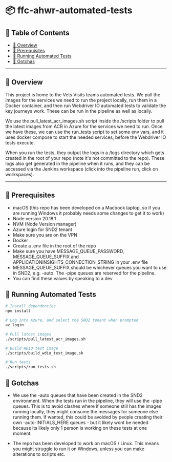 # 📦 ffc-ahwr-automated-tests

## 📝 Table of Contents

- [📖 Overview](#-overview)
- [🚀 Prerequisites](#️-prerequisites)
- [🧪 Running Automated Tests](#-running-automated-tests)
- [🙈 Gotchas](#-gotchas)

---

## 📖 Overview

This project is home to the Vets Visits teams automated tests. We pull the images for the services we need to run the project locally,
run them in a Docker container, and then run Webdriver IO automated tests to validate the key journeys work. These can be run in the pipeline
as well as locally.

We use the pull_latest_acr_images.sh script inside the /scripts folder to pull the latest images from ACR in Azure for the services we need to run. Once we have these,
we can use the run_tests script to set some env vars, and it uses docker compose to start the needed services, before the Webdriver IO tests execute.

When you run the tests, they output the logs in a /logs directory which gets created in the root of your repo (note it's not committed to the repo). These
logs also get generated in the pipeline when it runs, and they can be accessed via the Jenkins workspace (click into the pipeline run, click on workspaces).

---

## 🚀 Prerequisites

- macOS (this repo has been developed on a Macbook laptop, so if you are running Windows it probably needs some changes to get it to work)
- Node version 20.18.1
- NVM (Node Version manager)
- Azure login for SND2 tenant
- Make sure you are on the VPN
- Docker
- Create a .env file in the root of the repo
- Make sure you have MESSAGE_QUEUE_PASSWORD, MESSAGE_QUEUE_SUFFIX and APPLICATIONINSIGHTS_CONNECTION_STRING in your .env file
- MESSAGE_QUEUE_SUFFIX should be whichever queues you want to use in SND2, e.g. -auto. The -pipe queues are reserved for the pipeline.
- You can find these values by speaking to a dev

## 🧪 Running Automated Tests

```bash
# Install dependencies
npm install

# Log into Azure, and select the SND2 tenant when prompted
az login

# Pull latest images
./scripts/pull_latest_acr_images.sh

# Build WDIO test image
./scripts/build_wdio_test_image.sh

# Run tests
./scripts/run_tests.sh

```

## 🙈 Gotchas

- We use the -auto queues that have been created in the SND2 environment. When the tests run in the pipeline, they will use the -pipe queues. This
  is to avoid clashes where if someone still has the images running locally, they might consume the messages for someone else running them. If wanted,
  this could be avoided by people creating their own -auto-INITIALS_HERE queues - but it likely wont be needed because its likely only 1 person is
  working on these tests at one moment.

- The repo has been developed to work on macOS / Linux. This means you might struggle to run it on Windows, unless you can make alterations to scripts etc.
